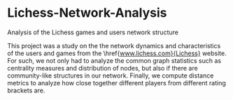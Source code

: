 # Lichess-Network-Analysis
Analysis of the Lichess games and users network structure


 This project was a study on the the network dynamics and characteristics of the users and games from the \href{www.lichess.com}{Lichess} website. 
 For such, we not only had to analyze the common graph statistics such as centrality measures and distribution of nodes, but also if there are community-like structures in our network. Finally, we compute distance metrics to analyze how close together different players from different rating brackets are.
